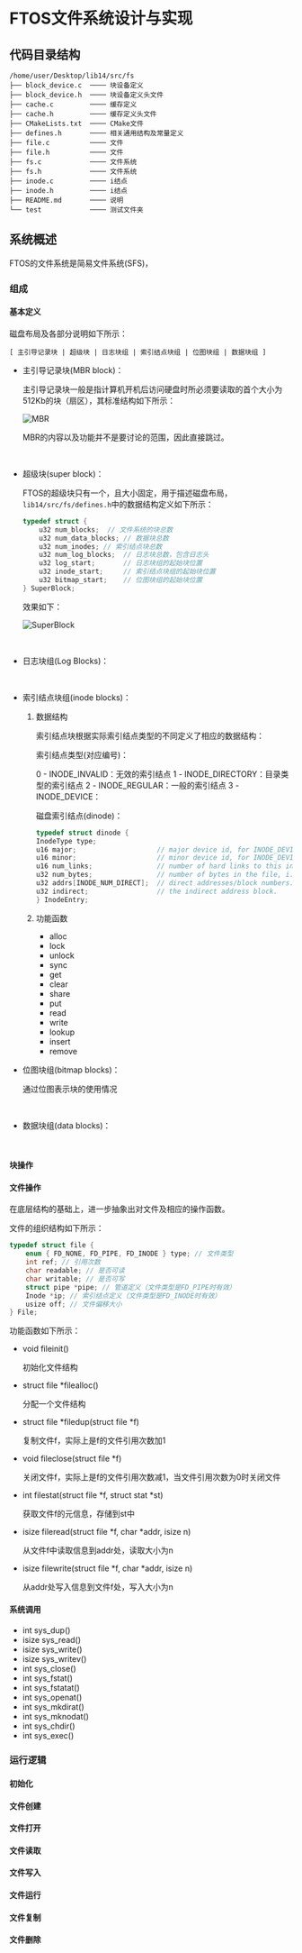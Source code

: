 # FTOS文件系统设计与实现

## 代码目录结构

```shell
/home/user/Desktop/lib14/src/fs
├── block_device.c  ──── 块设备定义
├── block_device.h  ──── 块设备定义头文件
├── cache.c         ──── 缓存定义
├── cache.h         ──── 缓存定义头文件
├── CMakeLists.txt  ──── CMake文件
├── defines.h       ──── 相关通用结构及常量定义
├── file.c          ──── 文件
├── file.h          ──── 文件
├── fs.c            ──── 文件系统
├── fs.h            ──── 文件系统
├── inode.c         ──── i结点
├── inode.h         ──── i结点
├── README.md       ──── 说明
└── test            ──── 测试文件夹
```

## 系统概述

FTOS的文件系统是简易文件系统(SFS)，

### 组成

#### 基本定义

磁盘布局及各部分说明如下所示：

`[ 主引导记录块 | 超级块 | 日志块组 | 索引结点块组 | 位图块组 | 数据块组 ]`

* 主引导记录块(MBR block)：

    主引导记录块一般是指计算机开机后访问硬盘时所必须要读取的首个大小为512Kb的块（扇区），其标准结构如下所示：

    ![MBR](pics/MBR.png)

    MBR的内容以及功能并不是要讨论的范围，因此直接跳过。

    &emsp;

* 超级块(super block)：

    FTOS的超级块只有一个，且大小固定，用于描述磁盘布局，`lib14/src/fs/defines.h`中的数据结构定义如下所示：

    ```c
    typedef struct {
        u32 num_blocks;  // 文件系统的块总数
        u32 num_data_blocks; // 数据块总数
        u32 num_inodes; // 索引结点块总数
        u32 num_log_blocks;  // 日志块总数，包含日志头
        u32 log_start;       // 日志块组的起始块位置
        u32 inode_start;     // 索引结点块组的起始块位置
        u32 bitmap_start;    // 位图块组的起始块位置
    } SuperBlock;
    ```

    效果如下：

    ![SuperBlock](pics/SuperBlock.png)

    &emsp;

* 日志块组(Log Blocks)：

    &emsp;

* 索引结点块组(inode blocks)：

    1. 数据结构

        索引结点块根据实际索引结点类型的不同定义了相应的数据结构：

        索引结点类型(对应编号)：

        0 - INODE_INVALID：无效的索引结点
        1 - INODE_DIRECTORY：目录类型的索引结点
        2 - INODE_REGULAR：一般的索引结点
        3 - INODE_DEVICE：

        磁盘索引结点(dinode)：

        ```c
        typedef struct dinode {
        InodeType type;
        u16 major;                    // major device id, for INODE_DEVICE only.
        u16 minor;                    // minor device id, for INODE_DEVICE only.
        u16 num_links;                // number of hard links to this inode in the filesystem.
        u32 num_bytes;                // number of bytes in the file, i.e. the size of file.
        u32 addrs[INODE_NUM_DIRECT];  // direct addresses/block numbers.
        u32 indirect;                 // the indirect address block.
        } InodeEntry;
        ```

    2. 功能函数

        * alloc
        * lock
        * unlock
        * sync
        * get
        * clear
        * share
        * put
        * read
        * write
        * lookup
        * insert
        * remove

* 位图块组(bitmap blocks)：

    通过位图表示块的使用情况

    &emsp;

* 数据块组(data blocks)：

    &emsp;

#### 块操作

#### 文件操作

在底层结构的基础上，进一步抽象出对文件及相应的操作函数。

文件的组织结构如下所示：

```c
typedef struct file {
    enum { FD_NONE, FD_PIPE, FD_INODE } type; // 文件类型
    int ref; // 引用次数
    char readable; // 是否可读
    char writable; // 是否可写
    struct pipe *pipe; // 管道定义（文件类型是FD_PIPE时有效）
    Inode *ip; // 索引结点定义（文件类型是FD_INODE时有效）
    usize off; // 文件偏移大小
} File;
```

功能函数如下所示：

* void fileinit()

    初始化文件结构

* struct file *filealloc()

    分配一个文件结构

* struct file *filedup(struct file \*f)

    复制文件f，实际上是f的文件引用次数加1

* void fileclose(struct file \*f)

    关闭文件f，实际上是f的文件引用次数减1，当文件引用次数为0时关闭文件

* int filestat(struct file \*f, struct stat \*st)

    获取文件f的元信息，存储到st中

* isize fileread(struct file \*f, char \*addr, isize n)

    从文件f中读取信息到addr处，读取大小为n

* isize filewrite(struct file \*f, char \*addr, isize n)

    从addr处写入信息到文件f处，写入大小为n

#### 系统调用

* int sys_dup()
* isize sys_read()
* isize sys_write()
* isize sys_writev()
* int sys_close()
* int sys_fstat()
* int sys_fstatat()
* int sys_openat()
* int sys_mkdirat()
* int sys_mknodat()
* int sys_chdir()
* int sys_exec()

### 运行逻辑

#### 初始化

#### 文件创建

#### 文件打开

#### 文件读取

#### 文件写入

#### 文件运行

#### 文件复制

#### 文件删除

&emsp;